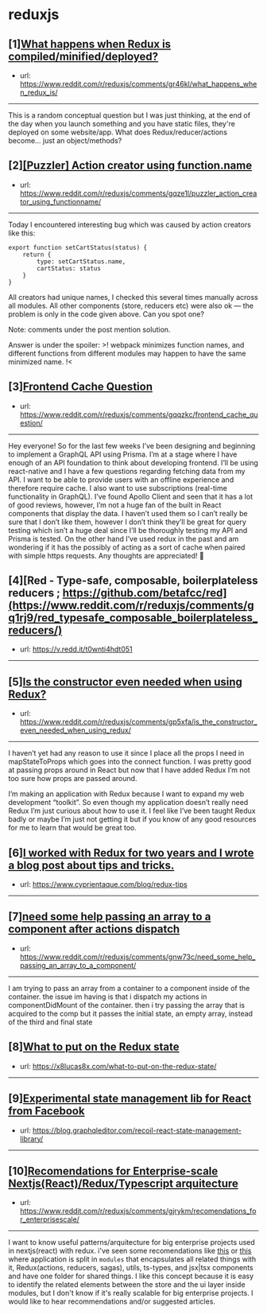 # reduxjs
## [1][What happens when Redux is compiled/minified/deployed?](https://www.reddit.com/r/reduxjs/comments/gr46kl/what_happens_when_redux_is/)
- url: https://www.reddit.com/r/reduxjs/comments/gr46kl/what_happens_when_redux_is/
---
This is a random conceptual question but  I was just thinking, at the end of the day when you launch something and you have static files, they're deployed on some website/app. What does Redux/reducer/actions become... just an object/methods?
## [2][[Puzzler] Action creator using function.name](https://www.reddit.com/r/reduxjs/comments/gqze1l/puzzler_action_creator_using_functionname/)
- url: https://www.reddit.com/r/reduxjs/comments/gqze1l/puzzler_action_creator_using_functionname/
---
Today I encountered interesting bug which was caused by action creators like this:

    export function setCartStatus(status) {
        return {
            type: setCartStatus.name,
            cartStatus: status
        }
    }

All creators had unique names, I checked this several times manually across all modules. All other components (store, reducers etc) were also ok — the problem is only in the code given above. Can you spot one?

Note: comments under the post mention solution.

Answer is under the spoiler: &gt;! webpack minimizes function names, and different functions from different modules may happen to have the same minimized name. !&lt;
## [3][Frontend Cache Question](https://www.reddit.com/r/reduxjs/comments/gqqzkc/frontend_cache_question/)
- url: https://www.reddit.com/r/reduxjs/comments/gqqzkc/frontend_cache_question/
---
Hey everyone! So for the last few weeks I’ve been designing and beginning to implement a GraphQL API using Prisma. I’m at a stage where I have enough of an API foundation to think about developing frontend. I’ll be using react-native and I have a few questions regarding fetching data from my API. I want to be able to provide users with an offline experience and therefore require cache. I also want to use subscriptions (real-time functionality in GraphQL). I’ve found Apollo Client and seen that it has a lot of good reviews, however, I’m not a huge fan of the built in React components that display the data. I haven’t used them so I can’t really be sure that I don’t like them, however I don’t think they’ll be great for query testing which isn’t a huge deal since I’ll be thoroughly testing my API and Prisma is tested. On the other hand I’ve used redux in the past and am wondering if it has the possibly of acting as a sort of cache when paired with simple https requests. Any thoughts are appreciated! 🙏
## [4][Red - Type-safe, composable, boilerplateless reducers ; https://github.com/betafcc/red](https://www.reddit.com/r/reduxjs/comments/gq1rj9/red_typesafe_composable_boilerplateless_reducers/)
- url: https://v.redd.it/t0wnti4hdt051
---

## [5][Is the constructor even needed when using Redux?](https://www.reddit.com/r/reduxjs/comments/gp5xfa/is_the_constructor_even_needed_when_using_redux/)
- url: https://www.reddit.com/r/reduxjs/comments/gp5xfa/is_the_constructor_even_needed_when_using_redux/
---
I haven’t yet had any reason to use it since I place all the props I need in mapStateToProps which goes into the connect function. I was pretty good at passing props around in React but now that I have added Redux I’m not too sure how props are passed around. 

I’m making an application with Redux because I want to expand my web development “toolkit”. So even though my application doesn’t really need Redux I’m just curious about how to use it. I feel like I’ve been taught Redux badly or maybe I’m just not getting it but if you know of any good resources for me to learn that would be great too.
## [6][I worked with Redux for two years and I wrote a blog post about tips and tricks.](https://www.reddit.com/r/reduxjs/comments/goqbi3/i_worked_with_redux_for_two_years_and_i_wrote_a/)
- url: https://www.cyprientaque.com/blog/redux-tips
---

## [7][need some help passing an array to a component after actions dispatch](https://www.reddit.com/r/reduxjs/comments/gnw73c/need_some_help_passing_an_array_to_a_component/)
- url: https://www.reddit.com/r/reduxjs/comments/gnw73c/need_some_help_passing_an_array_to_a_component/
---
I am trying to pass an array from a container to a component inside of the container. the issue im having is that i dispatch my  actions in componentDidMount of the container. then i try passing the array that is acquired to the comp but it passes the initial state, an empty array, instead of the third and final state
## [8][What to put on the Redux state](https://www.reddit.com/r/reduxjs/comments/gnir1f/what_to_put_on_the_redux_state/)
- url: https://x8lucas8x.com/what-to-put-on-the-redux-state/
---

## [9][Experimental state management lib for React from Facebook](https://www.reddit.com/r/reduxjs/comments/gkahrf/experimental_state_management_lib_for_react_from/)
- url: https://blog.graphqleditor.com/recoil-react-state-management-library/
---

## [10][Recomendations for Enterprise-scale Nextjs(React)/Redux/Typescript arquitecture](https://www.reddit.com/r/reduxjs/comments/gjrykm/recomendations_for_enterprisescale/)
- url: https://www.reddit.com/r/reduxjs/comments/gjrykm/recomendations_for_enterprisescale/
---
I want to know useful patterns/arquitecture for big enterprise projects used in nextjs(react) with redux. 
i've seen some recomendations like [this](https://laniewski.me/javascript/react/redux/2019/02/28/enterprise-scale-react-redux-project-architecture.html) or [this](https://www.pluralsight.com/guides/how-to-organize-your-react-+-redux-codebase)  where application is split in `modules` that encapsulates all related things with it, Redux(actions, reducers, sagas), utils, ts-types, and jsx|tsx components and have one folder for shared things. I like this concept because it is easy to identify the related elements between the store and the ui layer inside modules, but I don't know if it's really scalable for big enterprise projects. I would like to hear recommendations and/or suggested articles.
